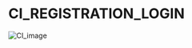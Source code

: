 # CI_REGISTRATION_LOGIN

![CI_image](https://www.iconexperience.com/_img/v_collection_png/512x512/shadow/users.png)
